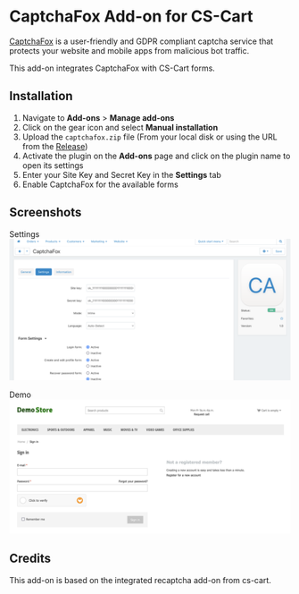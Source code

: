 # CaptchaFox Add-on for CS-Cart

[CaptchaFox](https://captchafox.com/) is a user-friendly and GDPR compliant captcha service that protects your website and mobile apps from malicious bot traffic.

This add-on integrates CaptchaFox with CS-Cart forms.

## Installation

1. Navigate to **Add-ons** > **Manage add-ons**
2. Click on the gear icon and select **Manual installation**
3. Upload the `captchafox.zip` file (From your local disk or using the URL from the [Release](https://github.com/CaptchaFox/captchafox-addon-cs-cart/releases))
4. Activate the plugin on the **Add-ons** page and click on the plugin name to open its settings
5. Enter your Site Key and Secret Key in the **Settings** tab
6. Enable CaptchaFox for the available forms

## Screenshots
Settings
![Settings](./assets/settings.png)

Demo
![Demo](./assets/example_signin.png)

## Credits

This add-on is based on the integrated recaptcha add-on from cs-cart.
